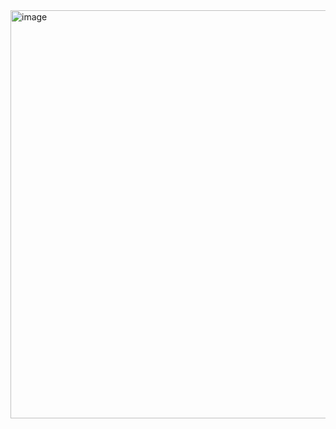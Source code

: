 <img width="1670" height="653" alt="image" src="https://github.com/user-attachments/assets/06bf4af1-e3c4-4cc4-b3a3-93b7bf9d2dc0" />
